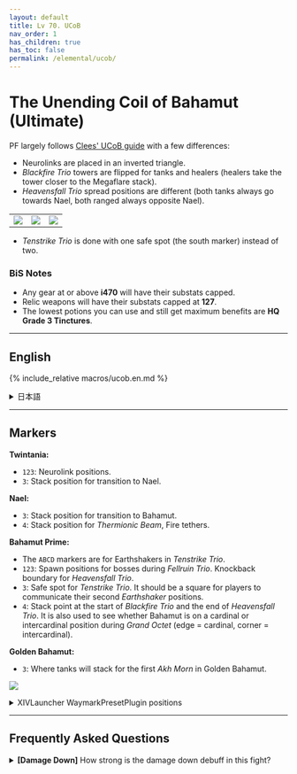 ```yaml
---
layout: default
title: Lv 70. UCoB
nav_order: 1
has_children: true
has_toc: false
permalink: /elemental/ucob/
---
```


# The Unending Coil of Bahamut (Ultimate)

PF largely follows [Clees' UCoB guide](https://clees.me/guides/ucob/) with a
few differences:

- Neurolinks are placed in an inverted triangle.
- *Blackfire Trio* towers are flipped for tanks and healers (healers take the
  tower closer to the Megaflare stack).
- *Heavensfall Trio* spread positions are different (both tanks always go
  towards Nael, both ranged always opposite Nael).
<table>
  <tr>
    <td>
      <img src="{{site.baseurl}}/images/ultimates/ucob/03/heavensfall_02a.jpg">
    </td>
    <td>
      <img src="{{site.baseurl}}/images/ultimates/ucob/03/heavensfall_02b.jpg">
    </td>
    <td>
      <img src="{{site.baseurl}}/images/ultimates/ucob/03/heavensfall_02c.jpg">
    </td>
  </tr>
</table>

- *Tenstrike Trio* is done with one safe spot (the south marker) instead of two.

### BiS Notes

- Any gear at or above **i470** will have their substats capped.
- Relic weapons will have their substats capped at **127**.
- The lowest potions you can use and still get maximum benefits are **HQ Grade 
  3 Tinctures**.

---

## English

{% include_relative macros/ucob.en.md %}

<details markdown=block>
<summary>日本語</summary>

{% include_relative macros/ucob.jp.md %}

</details>

---

## Markers

**Twintania:**
- `123`: Neurolink positions.
- `3`: Stack position for transition to Nael.

**Nael:**
- `3`: Stack position for transition to Bahamut.
- `4`: Stack position for *Thermionic Beam*, Fire tethers.

**Bahamut Prime:**
- The `ABCD` markers are for Earthshakers in *Tenstrike Trio*.
- `123`: Spawn positions for bosses during *Fellruin Trio*. Knockback boundary
  for *Heavensfall Trio*.
- `3`: Safe spot for *Tenstrike Trio*. It should be a square for players to
  communicate their second *Earthshaker* positions.
- `4`: Stack point at the start of *Blackfire Trio* and the end of *Heavensfall
  Trio*. It is also used to see whether Bahamut is on a cardinal or 
  intercardinal position during *Grand Octet* (edge = cardinal, corner = 
  intercardinal).

**Golden Bahamut:**
- `3`: Where tanks will stack for the first *Akh Morn* in Golden Bahamut.

![]({{site.baseurl}}/images/ultimates/ucob/markers.jpg)
<details markdown=block>
<summary>XIVLauncher WaymarkPresetPlugin positions</summary>

```json
{
  "Name":"UCoB",
  "MapID":280,
  "A":{"X":-11.472,"Y":0.0,"Z":-16.383,"ID":0,"Active":true},
  "B":{"X":11.47153,"Y":0.0,"Z":-16.383,"ID":1,"Active":true},
  "C":{"X":19.31852,"Y":0.0,"Z":5.176381,"ID":2,"Active":true},
  "D":{"X":-19.319,"Y":0.0,"Z":5.176,"ID":3,"Active":true},
  "One":{"X":-7.57,"Y":0.0,"Z":-4.38,"ID":4,"Active":true},
  "Two":{"X":7.57,"Y":0.0,"Z":-4.38,"ID":5,"Active":true},
  "Three":{"X":0.0,"Y":0.0,"Z":8.75,"ID":6,"Active":true},
  "Four":{"X":0.0,"Y":0.0,"Z":0.0,"ID":7,"Active":true}
}
```

</details>

---

## Frequently Asked Questions

<details markdown=block>
<summary><b>[Damage Down]</b> How strong is the damage down debuff in this
fight?</summary>
<table>
  <tr>
    <td>
      <p>There aren't many mechanics that apply Damage Down debuffs for failure
      in this encounter, but the ones that do lower a player's damage by
      <b>50%</b>.</p>
    </td>
  </tr>
</table>
</details>

<script data-goatcounter="https://tuufless.goatcounter.com/count"
        async src="//gc.zgo.at/count.js"></script>
